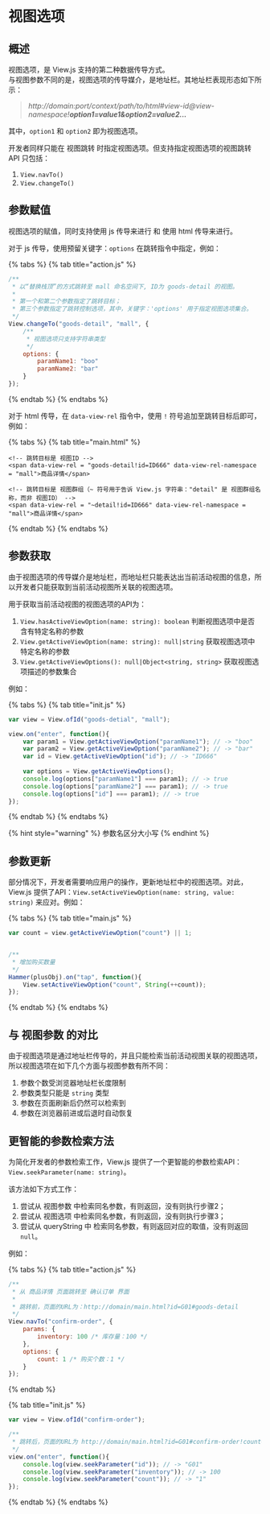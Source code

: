 # 视图选项

## 概述

视图选项，是 View.js 支持的第二种数据传导方式。  
与视图参数不同的是，视图选项的传导媒介，是地址栏。其地址栏表现形态如下所示：

> _http://domain:port/context/path/to/html\#view-id@view-namespace!**option1=value1&option2=value2...**_

其中，`option1` 和 `option2` 即为视图选项。

开发者同样只能在 视图跳转 时指定视图选项。但支持指定视图选项的视图跳转 API 只包括：

1. `View.navTo()` 
2. `View.changeTo()`

## 参数赋值

视图选项的赋值，同时支持使用 js 传导来进行 和 使用 html 传导来进行。

对于 js 传导，使用预留关键字：`options` 在跳转指令中指定，例如：

{% tabs %}
{% tab title="action.js" %}
```javascript
/**
 * 以“替换栈顶”的方式跳转至 mall 命名空间下, ID为 goods-detail 的视图。
 *
 * 第一个和第二个参数指定了跳转目标；
 * 第三个参数指定了跳转控制选项，其中，关键字：'options' 用于指定视图选项集合。
 */
View.changeTo("goods-detail", "mall", {
    /**
     * 视图选项只支持字符串类型
     */
    options: {
        paramName1: "boo"
        paramName2: "bar"
    }
});
```
{% endtab %}
{% endtabs %}

对于 html 传导，在 `data-view-rel` 指令中，使用 `!` 符号追加至跳转目标后即可，例如：

{% tabs %}
{% tab title="main.html" %}
```markup
<!-- 跳转目标是 视图ID -->
<span data-view-rel = "goods-detail!id=ID666" data-view-rel-namespace = "mall">商品详情</span>

<!-- 跳转目标是 视图群组（~ 符号用于告诉 View.js 字符串："detail" 是 视图群组名称，而非 视图ID） -->
<span data-view-rel = "~detail!id=ID666" data-view-rel-namespace = "mall">商品详情</span>
```
{% endtab %}
{% endtabs %}

## 参数获取

由于视图选项的传导媒介是地址栏，而地址栏只能表达出当前活动视图的信息，所以开发者只能获取到当前活动视图所关联的视图选项。

用于获取当前活动视图的视图选项的API为：

1. `View.hasActiveViewOption(name: string): boolean` 判断视图选项中是否含有特定名称的参数
2. `View.getActiveViewOption(name: string): null|string` 获取视图选项中特定名称的参数
3. `View.getActiveViewOptions(): null|Object<string, string>` 获取视图选项描述的参数集合

例如：

{% tabs %}
{% tab title="init.js" %}
```javascript
var view = View.ofId("goods-detial", "mall");

view.on("enter", function(){
    var param1 = View.getActiveViewOption("paramName1"); // -> "boo"
    var param2 = View.getActiveViewOption("paramName2"); // -> "bar"
    var id = View.getActiveViewOption("id"); // -> "ID666"
    
    var options = View.getActiveViewOptions();
    console.log(options["paramName1"] === param1); // -> true
    console.log(options["paramName2"] === param1); // -> true
    console.log(options["id"] === param1); // -> true
});
```
{% endtab %}
{% endtabs %}

{% hint style="warning" %}
参数名区分大小写
{% endhint %}

## 参数更新

部分情况下，开发者需要响应用户的操作，更新地址栏中的视图选项。对此，View.js 提供了API：`View.setActiveViewOption(name: string, value: string)` 来应对。例如：

{% tabs %}
{% tab title="main.js" %}
```javascript
var count = view.getActiveViewOption("count") || 1;


/**
 * 增加购买数量
 */
Hammer(plusObj).on("tap", function(){
    View.setActiveViewOption("count", String(++count));
});
```
{% endtab %}
{% endtabs %}

## 与 视图参数 的对比

由于视图选项是通过地址栏传导的，并且只能检索当前活动视图关联的视图选项，所以视图选项在如下几个方面与视图参数有所不同：

1. 参数个数受浏览器地址栏长度限制
2. 参数类型只能是 `string` 类型
3. 参数在页面刷新后仍然可以检索到
4. 参数在浏览器前进或后退时自动恢复

## 更智能的参数检索方法

为简化开发者的参数检索工作，View.js 提供了一个更智能的参数检索API：`View.seekParameter(name: string)`。

该方法如下方式工作：

1. 尝试从 视图参数 中检索同名参数，有则返回，没有则执行步骤2；
2. 尝试从 视图选项 中检索同名参数，有则返回，没有则执行步骤3；
3. 尝试从 queryString 中 检索同名参数，有则返回对应的取值，没有则返回 `null`。

例如：

{% tabs %}
{% tab title="action.js" %}
```javascript
/**
 * 从 商品详情 页面跳转至 确认订单 界面
 *
 * 跳转前，页面的URL为：http://domain/main.html?id=G01#goods-detail
 */
View.navTo("confirm-order", {
    params: {
        inventory: 100 /* 库存量：100 */
    },
    options: {
        count: 1 /* 购买个数：1 */
    }
});
```
{% endtab %}

{% tab title="init.js" %}
```javascript
var view = View.ofId("confirm-order");

/**
 * 跳转后，页面的URL为 http://domain/main.html?id=G01#confirm-order!count=1
 */
view.on("enter", function(){
    console.log(view.seekParameter("id")); // -> "G01"
    console.log(view.seekParameter("inventory")); // -> 100
    console.log(view.seekParameter("count")); // -> "1"
});
```
{% endtab %}
{% endtabs %}

